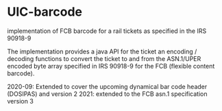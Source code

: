 # UIC-barcode
implementation of FCB barcode for a rail tickets as specified in the IRS 90918-9

The implementation provides a java API for the ticket an encoding / decoding functions to convert 
the ticket to and from the ASN.1/UPER encoded byte array specified in IRS 90918-9 for the FCB (flexible content barcode).

2020-09: Extended to cover the upcoming dynamical bar code header (DOSIPAS) and version 2 
2021: extended to the FCB asn.1 specification version 3 
